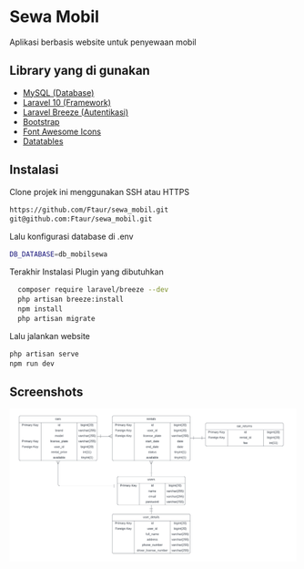 
# Sewa Mobil

Aplikasi berbasis website untuk penyewaan mobil
## Library yang di gunakan

 - [MySQL (Database)](https://www.apachefriends.org/)
 - [Laravel 10 (Framework)](https://laravel.com/)
 - [Laravel Breeze (Autentikasi)](https://github.com/laravel/breeze)
 - [Bootstrap](https://getbootstrap.com/)
 - [Font Awesome Icons](https://fontawesome.com/icons)
 - [Datatables](https://datatables.net/)
## Instalasi

Clone projek ini menggunakan SSH atau HTTPS

```bash
https://github.com/Ftaur/sewa_mobil.git
git@github.com:Ftaur/sewa_mobil.git
```
Lalu konfigurasi database di .env

```bash
DB_DATABASE=db_mobilsewa
```
Terakhir Instalasi Plugin yang dibutuhkan

```bash
  composer require laravel/breeze --dev
  php artisan breeze:install
  npm install
  php artisan migrate
```
Lalu jalankan website
```bash
php artisan serve
npm run dev
```

## Screenshots

![Database](/public/img/database/database_sewa_mobil.png)
